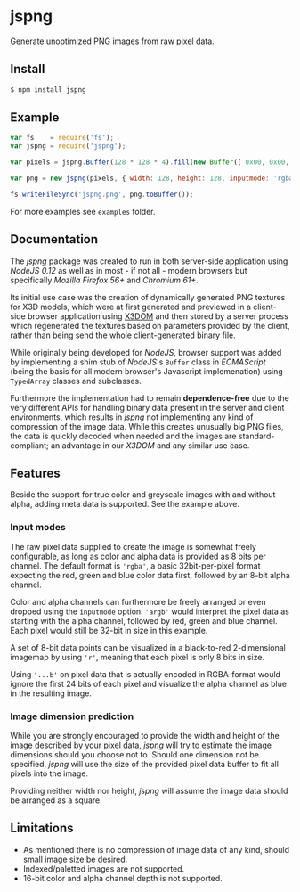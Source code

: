 # jspng
Generate unoptimized PNG images from raw pixel data.

## Install

```bash
$ npm install jspng
```
## Example

```js
var fs    = require('fs');
var jspng = require('jspng');

var pixels = jspng.Buffer(128 * 128 * 4).fill(new Buffer([ 0x00, 0x00, 0xff, 0x88 ]));

var png = new jspng(pixels, { width: 128, height: 128, inputmode: 'rgba', meta: { 'Software': jspng.VERSION }});

fs.writeFileSync('jspng.png', png.toBuffer());
```
For more examples see `examples` folder.

## Documentation

The *jspng* package was created to run in both server-side application using *NodeJS 0.12* as well as in most - if not all - modern browsers but specifically *Mozilla Firefox 56+* and *Chromium 61+*.

Its initial use case was the creation of dynamically generated PNG textures for X3D models, which were at first generated and previewed in a client-side browser application using [X3DOM](https://www.x3dom.org/) and then stored by a server process which regenerated the textures based on parameters provided by the client, rather than being send the whole client-generated binary file.

While originally being developed for *NodeJS*, browser support was added by implementing a shim stub of *NodeJS*'s `Buffer` class in *ECMAScript* (being the basis for all modern browser's Javascript implemenation) using `TypedArray` classes and subclasses.

Furthermore the implementation had to remain **dependence-free** due to the very different APIs for handling binary data present in the server and client environments, which results in *jspng* not implementing any kind of compression of the image data. While this creates unusually big PNG files, the data is quickly decoded when needed and the images are standard-compliant; an advantage in our *X3DOM* and any similar use case.

## Features
Beside the support for true color and greyscale images with and without alpha, adding meta data is supported. See the example above.

### Input modes

The raw pixel data supplied to create the image is somewhat freely configurable, as long as color and alpha data is provided as 8 bits per channel. The default format is `'rgba'`, a basic 32bit-per-pixel format expecting the red, green and blue color data first, followed by an 8-bit alpha channel.

Color and alpha channels can furthermore be freely arranged or even dropped using the `inputmode` option. `'argb'` would interpret the pixel data as starting with the alpha channel, followed by red, green and blue channel. Each pixel would still be 32-bit in size in this example.

A set of 8-bit data points can be visualized in a black-to-red 2-dimensional imagemap by using `'r'`, meaning that each pixel is only 8 bits in size.

Using `'...b'` on pixel data that is actually encoded in RGBA-format would ignore the first 24 bits of each pixel and visualize the alpha channel as blue in the resulting image.

### Image dimension prediction
While you are strongly encouraged to provide the width and height of the image described by your pixel data, *jspng* will try to estimate the image dimensions should you choose not to. Should one dimension not be specified, *jspng* will use the size of the provided pixel data buffer to fit all pixels into the image.

Providing neither width nor height, *jspng* will assume the image data should be arranged as a square.

## Limitations
* As mentioned there is no compression of image data of any kind, should small image size be desired.
* Indexed/paletted images are not supported.
* 16-bit color and alpha channel depth is not supported.
